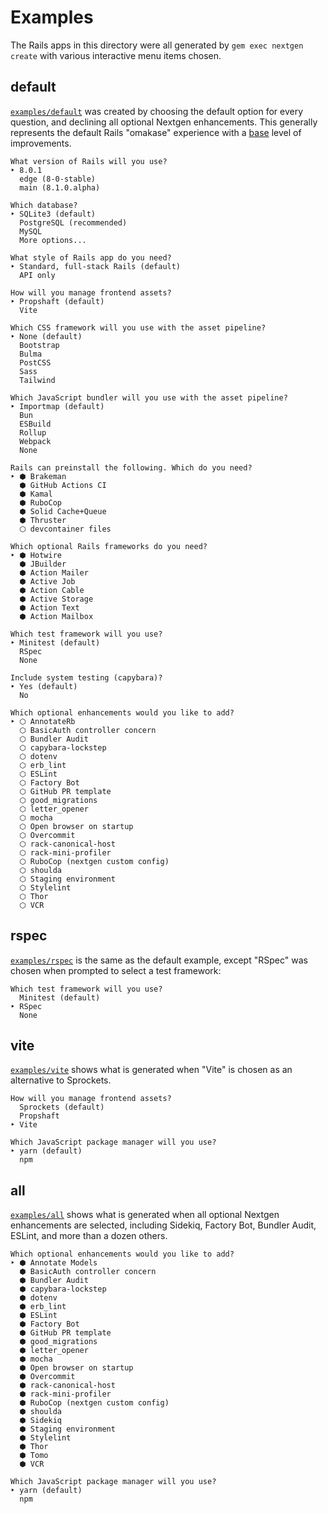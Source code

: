 # Examples

The Rails apps in this directory were all generated by `gem exec nextgen create` with various interactive menu items chosen.

## default

[`examples/default`](./default) was created by choosing the default option for every question, and declining all optional Nextgen enhancements. This generally represents the default Rails "omakase" experience with a [base](../lib/nextgen/generators/base.rb) level of improvements.

```
What version of Rails will you use?
‣ 8.0.1
  edge (8-0-stable)
  main (8.1.0.alpha)

Which database?
‣ SQLite3 (default)
  PostgreSQL (recommended)
  MySQL
  More options...

What style of Rails app do you need?
‣ Standard, full-stack Rails (default)
  API only

How will you manage frontend assets?
‣ Propshaft (default)
  Vite

Which CSS framework will you use with the asset pipeline?
‣ None (default)
  Bootstrap
  Bulma
  PostCSS
  Sass
  Tailwind

Which JavaScript bundler will you use with the asset pipeline?
‣ Importmap (default)
  Bun
  ESBuild
  Rollup
  Webpack
  None

Rails can preinstall the following. Which do you need?
‣ ⬢ Brakeman
  ⬢ GitHub Actions CI
  ⬢ Kamal
  ⬢ RuboCop
  ⬢ Solid Cache+Queue
  ⬢ Thruster
  ⬡ devcontainer files

Which optional Rails frameworks do you need?
‣ ⬢ Hotwire
  ⬢ JBuilder
  ⬢ Action Mailer
  ⬢ Active Job
  ⬢ Action Cable
  ⬢ Active Storage
  ⬢ Action Text
  ⬢ Action Mailbox

Which test framework will you use?
‣ Minitest (default)
  RSpec
  None

Include system testing (capybara)?
‣ Yes (default)
  No

Which optional enhancements would you like to add?
‣ ⬡ AnnotateRb
  ⬡ BasicAuth controller concern
  ⬡ Bundler Audit
  ⬡ capybara-lockstep
  ⬡ dotenv
  ⬡ erb_lint
  ⬡ ESLint
  ⬡ Factory Bot
  ⬡ GitHub PR template
  ⬡ good_migrations
  ⬡ letter_opener
  ⬡ mocha
  ⬡ Open browser on startup
  ⬡ Overcommit
  ⬡ rack-canonical-host
  ⬡ rack-mini-profiler
  ⬡ RuboCop (nextgen custom config)
  ⬡ shoulda
  ⬡ Staging environment
  ⬡ Stylelint
  ⬡ Thor
  ⬡ VCR
```

## rspec

[`examples/rspec`](./rspec) is the same as the default example, except "RSpec" was chosen when prompted to select a test framework:

```
Which test framework will you use?
  Minitest (default)
‣ RSpec
  None
```

## vite

[`examples/vite`](./vite) shows what is generated when "Vite" is chosen as an alternative to Sprockets.

```
How will you manage frontend assets?
  Sprockets (default)
  Propshaft
‣ Vite

Which JavaScript package manager will you use?
‣ yarn (default)
  npm
```

## all

[`examples/all`](./all) shows what is generated when all optional Nextgen enhancements are selected, including Sidekiq, Factory Bot, Bundler Audit, ESLint, and more than a dozen others.

```
Which optional enhancements would you like to add?
‣ ⬢ Annotate Models
  ⬢ BasicAuth controller concern
  ⬢ Bundler Audit
  ⬢ capybara-lockstep
  ⬢ dotenv
  ⬢ erb_lint
  ⬢ ESLint
  ⬢ Factory Bot
  ⬢ GitHub PR template
  ⬢ good_migrations
  ⬢ letter_opener
  ⬢ mocha
  ⬢ Open browser on startup
  ⬢ Overcommit
  ⬢ rack-canonical-host
  ⬢ rack-mini-profiler
  ⬢ RuboCop (nextgen custom config)
  ⬢ shoulda
  ⬢ Sidekiq
  ⬢ Staging environment
  ⬢ Stylelint
  ⬢ Thor
  ⬢ Tomo
  ⬢ VCR

Which JavaScript package manager will you use?
‣ yarn (default)
  npm
```
